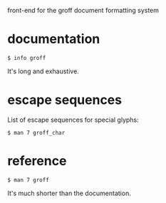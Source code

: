 front-end for the groff document formatting system

# documentation

    $ info groff

It's long and exhaustive.

# escape sequences

List of escape sequences for special glyphs:

    $ man 7 groff_char

# reference

    $ man 7 groff

It's much shorter than the documentation.

